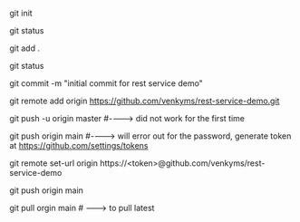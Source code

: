 git init

git status

git add .

git status

git commit -m "initial commit for rest service demo"

git remote add origin https://github.com/venkyms/rest-service-demo.git


git push -u origin master #----> did not work for the first time

git push origin main #----> will error out for the password, generate token at https://github.com/settings/tokens


git remote set-url origin https://\<token\>@github.com/venkyms/rest-service-demo

git push origin main

git pull orgin main # ---> to pull latest
